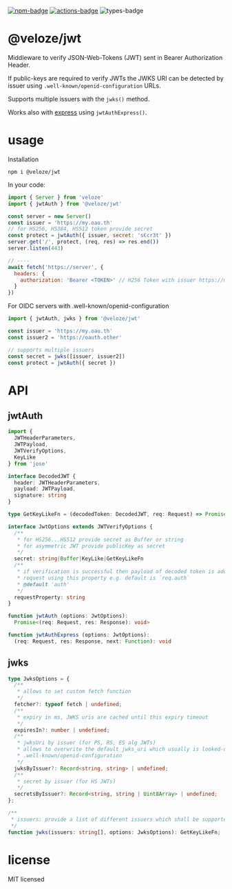 [![npm-badge][npm-badge]][npm]
[![actions-badge][actions-badge]][actions]
![types-badge][types-badge]

# @veloze/jwt

Middleware to verify JSON-Web-Tokens (JWT) sent in Bearer Authorization Header.

If public-keys are required to verify JWTs the JWKS URI can be detected by
issuer using `.well-known/openid-configuration` URLs.

Supports multiple issuers with the `jwks()` method.

Works also with [express][] using `jwtAuthExpress()`.

# usage

Installation

```
npm i @veloze/jwt
```

In your code:

```js
import { Server } from 'veloze'
import { jwtAuth } from '@veloze/jwt'

const server = new Server()
const issuer = 'https://my.oau.th'
// for HS256, HS384, HS512 token provide secret
const protect = jwtAuth({ issuer, secret: 's€cr3t' })
server.get('/', protect, (req, res) => res.end())
server.listen(443)

// ----
await fetch('https://server', { 
  headers: {
    authorization: 'Bearer <TOKEN>' // H256 Token with issuer https://my.oau.th
  }
})
```

For OIDC servers with .well-known/openid-configuration 

```js
import { jwtAuth, jwks } from '@veloze/jwt'

const issuer = 'https://my.oau.th'
const issuer2 = 'https://oauth.other'

// supports multiple issuers
const secret = jwks([issuer, issuer2])
const protect = jwtAuth({ secret })
```

# API

## jwtAuth

```ts
import { 
  JWTHeaderParameters,
  JWTPayload,
  JWTVerifyOptions, 
  KeyLike 
} from 'jose'

interface DecodedJWT {
  header: JWTHeaderParameters,
  payload: JWTPayload,
  signature: string
}

type GetKeyLikeFn = (decodedToken: DecodedJWT, req: Request) => Promise<KeyLike>;

interface JwtOptions extends JWTVerifyOptions {
  /**
   * for HS256...HS512 provide secret as Buffer or string
   * for asymmetric JWT provide publicKey as secret
   */
  secret: string|Buffer|KeyLike|GetKeyLikeFn
  /**
   * if verification is successful then payload of decoded token is added to 
   * request using this property e.g. default is `req.auth`
   * @default 'auth'
   */
  requestProperty: string
}

function jwtAuth (options: JwtOptions): 
  Promise<(req: Request, res: Response): void>

function jwtAuthExpress (options: JwtOptions): 
  (req: Request, res: Response, next: Function): void
```

## jwks

```ts
type JwksOptions = {
  /**
   * allows to set custom fetch function
   */
  fetcher?: typeof fetch | undefined;
  /**
   * expiry in ms, JWKS uris are cached until this expiry timeout
   */
  expiresIn?: number | undefined;
  /**
   * jwksUri by issuer (for PS, RS, ES alg JWTs)
   * allows to overwrite the default jwks_uri which usually is looked-up from 
   * .well-known/openid-configuration
   */
  jwksByIssuer?: Record<string, string> | undefined;
  /**
   * secret by issuer (for HS JWTs) 
   */
  secretsByIssuer?: Record<string, string | Uint8Array> | undefined;
};

/**
 * issuers: provide a list of different issuers which shall be supported
 */
function jwks(issuers: string[], options: JwksOptions): GetKeyLikeFn;
```

# license

MIT licensed

[npm-badge]: https://badgen.net/npm/v/@veloze/jwt
[npm]: https://www.npmjs.com/package/@veloze/jwt
[types-badge]:https://badgen.net/npm/types/@veloze/jwt
[actions-badge]: https://github.com/commenthol/veloze-jwt/workflows/CI/badge.svg?branch=main&event=push
[actions]: https://github.com/commenthol/veloze-jwt/actions/workflows/ci.yml?query=branch%3Amain

[express]: https://expressjs.com
